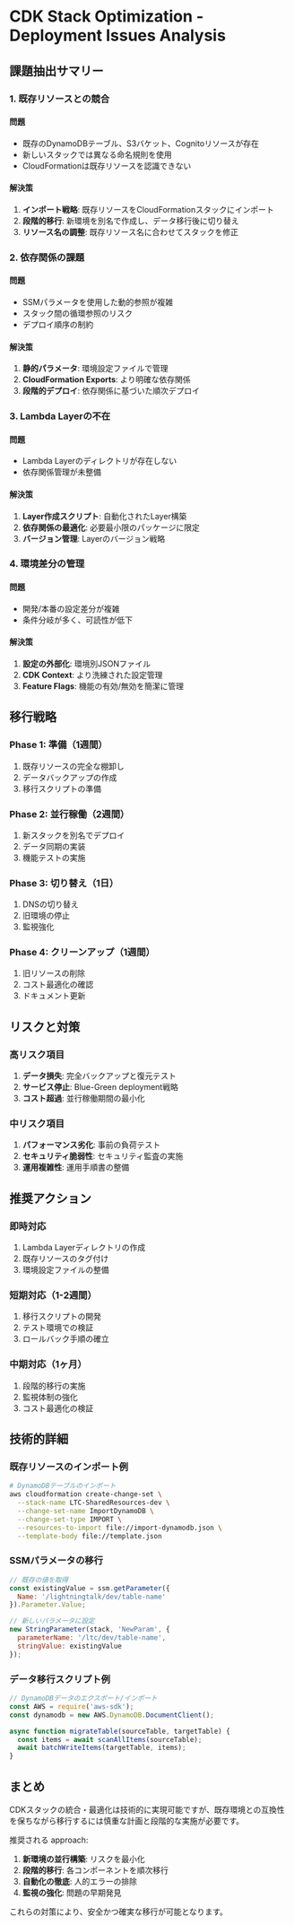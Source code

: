 # CDK Stack Optimization - Deployment Issues Analysis

## 課題抽出サマリー

### 1. 既存リソースとの競合

#### 問題

- 既存のDynamoDBテーブル、S3バケット、Cognitoリソースが存在
- 新しいスタックでは異なる命名規則を使用
- CloudFormationは既存リソースを認識できない

#### 解決策

1. **インポート戦略**: 既存リソースをCloudFormationスタックにインポート
2. **段階的移行**: 新環境を別名で作成し、データ移行後に切り替え
3. **リソース名の調整**: 既存リソース名に合わせてスタックを修正

### 2. 依存関係の課題

#### 問題

- SSMパラメータを使用した動的参照が複雑
- スタック間の循環参照のリスク
- デプロイ順序の制約

#### 解決策

1. **静的パラメータ**: 環境設定ファイルで管理
2. **CloudFormation Exports**: より明確な依存関係
3. **段階的デプロイ**: 依存関係に基づいた順次デプロイ

### 3. Lambda Layerの不在

#### 問題

- Lambda Layerのディレクトリが存在しない
- 依存関係管理が未整備

#### 解決策

1. **Layer作成スクリプト**: 自動化されたLayer構築
2. **依存関係の最適化**: 必要最小限のパッケージに限定
3. **バージョン管理**: Layerのバージョン戦略

### 4. 環境差分の管理

#### 問題

- 開発/本番の設定差分が複雑
- 条件分岐が多く、可読性が低下

#### 解決策

1. **設定の外部化**: 環境別JSONファイル
2. **CDK Context**: より洗練された設定管理
3. **Feature Flags**: 機能の有効/無効を簡潔に管理

## 移行戦略

### Phase 1: 準備（1週間）

1. 既存リソースの完全な棚卸し
2. データバックアップの作成
3. 移行スクリプトの準備

### Phase 2: 並行稼働（2週間）

1. 新スタックを別名でデプロイ
2. データ同期の実装
3. 機能テストの実施

### Phase 3: 切り替え（1日）

1. DNSの切り替え
2. 旧環境の停止
3. 監視強化

### Phase 4: クリーンアップ（1週間）

1. 旧リソースの削除
2. コスト最適化の確認
3. ドキュメント更新

## リスクと対策

### 高リスク項目

1. **データ損失**: 完全バックアップと復元テスト
2. **サービス停止**: Blue-Green deployment戦略
3. **コスト超過**: 並行稼働期間の最小化

### 中リスク項目

1. **パフォーマンス劣化**: 事前の負荷テスト
2. **セキュリティ脆弱性**: セキュリティ監査の実施
3. **運用複雑性**: 運用手順書の整備

## 推奨アクション

### 即時対応

1. Lambda Layerディレクトリの作成
2. 既存リソースのタグ付け
3. 環境設定ファイルの整備

### 短期対応（1-2週間）

1. 移行スクリプトの開発
2. テスト環境での検証
3. ロールバック手順の確立

### 中期対応（1ヶ月）

1. 段階的移行の実施
2. 監視体制の強化
3. コスト最適化の検証

## 技術的詳細

### 既存リソースのインポート例

```bash
# DynamoDBテーブルのインポート
aws cloudformation create-change-set \
  --stack-name LTC-SharedResources-dev \
  --change-set-name ImportDynamoDB \
  --change-set-type IMPORT \
  --resources-to-import file://import-dynamodb.json \
  --template-body file://template.json
```

### SSMパラメータの移行

```javascript
// 既存の値を取得
const existingValue = ssm.getParameter({
  Name: '/lightningtalk/dev/table-name'
}).Parameter.Value;

// 新しいパラメータに設定
new StringParameter(stack, 'NewParam', {
  parameterName: '/ltc/dev/table-name',
  stringValue: existingValue
});
```

### データ移行スクリプト例

```javascript
// DynamoDBデータのエクスポート/インポート
const AWS = require('aws-sdk');
const dynamodb = new AWS.DynamoDB.DocumentClient();

async function migrateTable(sourceTable, targetTable) {
  const items = await scanAllItems(sourceTable);
  await batchWriteItems(targetTable, items);
}
```

## まとめ

CDKスタックの統合・最適化は技術的に実現可能ですが、既存環境との互換性を保ちながら移行するには慎重な計画と段階的な実施が必要です。

推奨される approach:

1. **新環境の並行構築**: リスクを最小化
2. **段階的移行**: 各コンポーネントを順次移行
3. **自動化の徹底**: 人的エラーの排除
4. **監視の強化**: 問題の早期発見

これらの対策により、安全かつ確実な移行が可能となります。
